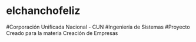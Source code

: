 # elchanchofeliz
#Corporación Unificada Nacional - CUN
#Ingeniería de Sistemas
#Proyecto Creado para la materia Creación de Empresas
